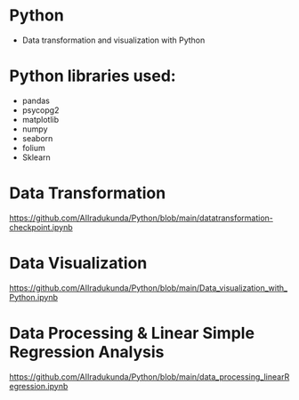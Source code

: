 # Python
- Data transformation and visualization with Python 

# Python libraries used:
- pandas
- psycopg2
- matplotlib 
- numpy
- seaborn
- folium
- Sklearn


# Data Transformation

https://github.com/AIIradukunda/Python/blob/main/datatransformation-checkpoint.ipynb

# Data Visualization
https://github.com/AIIradukunda/Python/blob/main/Data_visualization_with_Python.ipynb


# Data Processing & Linear Simple Regression Analysis
https://github.com/AIIradukunda/Python/blob/main/data_processing_linearRegression.ipynb

